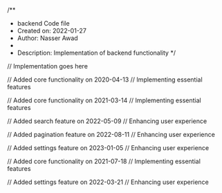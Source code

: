 /**
 * backend Code file
 * Created on: 2022-01-27
 * Author: Nasser Awad
 *
 * Description: Implementation of backend functionality
 */
 
// Implementation goes here


// Added core functionality on 2020-04-13
// Implementing essential features

// Added core functionality on 2021-03-14
// Implementing essential features

// Added search feature on 2022-05-09
// Enhancing user experience

// Added pagination feature on 2022-08-11
// Enhancing user experience

// Added settings feature on 2023-01-05
// Enhancing user experience

// Added core functionality on 2021-07-18
// Implementing essential features

// Added settings feature on 2022-03-21
// Enhancing user experience
